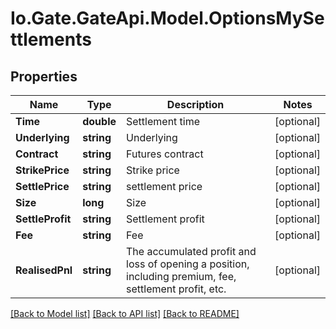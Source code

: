 
# Io.Gate.GateApi.Model.OptionsMySettlements

## Properties

Name | Type | Description | Notes
------------ | ------------- | ------------- | -------------
**Time** | **double** | Settlement time | [optional] 
**Underlying** | **string** | Underlying | [optional] 
**Contract** | **string** | Futures contract | [optional] 
**StrikePrice** | **string** | Strike price | [optional] 
**SettlePrice** | **string** | settlement price | [optional] 
**Size** | **long** | Size | [optional] 
**SettleProfit** | **string** | Settlement profit | [optional] 
**Fee** | **string** | Fee | [optional] 
**RealisedPnl** | **string** | The accumulated profit and loss of opening a position, including premium, fee, settlement profit, etc. | [optional] 

[[Back to Model list]](../README.md#documentation-for-models)
[[Back to API list]](../README.md#documentation-for-api-endpoints)
[[Back to README]](../README.md)

